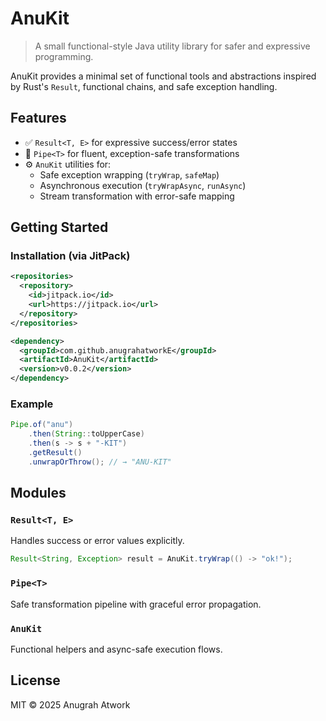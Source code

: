 # AnuKit

> A small functional-style Java utility library for safer and expressive programming.

AnuKit provides a minimal set of functional tools and abstractions inspired by Rust's `Result`, functional chains, and safe exception handling.

## Features

- ✅ `Result<T, E>` for expressive success/error states
- 🔁 `Pipe<T>` for fluent, exception-safe transformations
- ⚙️ `AnuKit` utilities for:
    - Safe exception wrapping (`tryWrap`, `safeMap`)
    - Asynchronous execution (`tryWrapAsync`, `runAsync`)
    - Stream transformation with error-safe mapping

## Getting Started

### Installation (via JitPack)

```xml
<repositories>
  <repository>
    <id>jitpack.io</id>
    <url>https://jitpack.io</url>
  </repository>
</repositories>

<dependency>
  <groupId>com.github.anugrahatworkE</groupId>
  <artifactId>AnuKit</artifactId>
  <version>v0.0.2</version>
</dependency>
```

### Example

```java
Pipe.of("anu")
    .then(String::toUpperCase)
    .then(s -> s + "-KIT")
    .getResult()
    .unwrapOrThrow(); // → "ANU-KIT"
```

## Modules

### `Result<T, E>`

Handles success or error values explicitly.

```java
Result<String, Exception> result = AnuKit.tryWrap(() -> "ok!");
```

### `Pipe<T>`

Safe transformation pipeline with graceful error propagation.

### `AnuKit`

Functional helpers and async-safe execution flows.

## License

MIT © 2025 Anugrah Atwork
